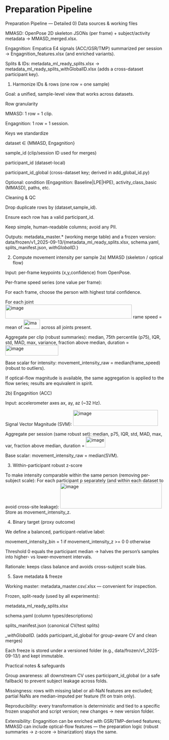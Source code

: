 # Preparation Pipeline
Preparation Pipeline — Detailed
0) Data sources & working files

MMASD: OpenPose 2D skeleton JSONs (per frame) + subject/activity metadata → MMASD_merged.xlsx.

Engagnition: Empatica E4 signals (ACC/GSR/TMP) summarized per session → Engagnition_features.xlsx (and enriched variants).

Splits & IDs: metadata_ml_ready_splits.xlsx → metadata_ml_ready_splits_withGlobalID.xlsx (adds a cross-dataset participant key).

1) Harmonize IDs & rows (one row = one sample)

Goal: a unified, sample-level view that works across datasets.

Row granularity

MMASD: 1 row = 1 clip.

Engagnition: 1 row = 1 session.

Keys we standardize

dataset ∈ {MMASD, Engagnition}

sample_id (clip/session ID used for merges)

participant_id (dataset-local)

participant_id_global (cross-dataset key; derived in add_global_id.py)

Optional: condition (Engagnition: Baseline|LPE|HPE), activity_class_basic (MMASD), paths, etc.

Cleaning & QC

Drop duplicate rows by (dataset,sample_id).

Ensure each row has a valid participant_id.

Keep simple, human-readable columns; avoid any PII.

Outputs:
metadata_master.* (working merge table) and a frozen version:
data/frozen/v1_2025-09-13/{metadata_ml_ready_splits.xlsx, schema.yaml, splits_manifest.json, *withGlobalID.*}

2) Compute movement intensity per sample
2a) MMASD (skeleton / optical flow)

Input: per-frame keypoints (x,y,confidence) from OpenPose.

Per-frame speed series (one value per frame):

For each frame, choose the person with highest total confidence.

For each joint  
<img width="401" height="44" alt="image" src="https://github.com/user-attachments/assets/07b28713-cd75-4468-8fe1-f22681af2efe" />
rame speed = mean of <img width="52" height="30" alt="image" src="https://github.com/user-attachments/assets/e8c5e492-6226-4117-8b55-9147ed6671af" /> across all joints present.

Aggregate per clip (robust summaries):
median, 75th percentile (p75), IQR, std, MAD, max, variance, fraction above median, duration =  <img width="168" height="33" alt="image" src="https://github.com/user-attachments/assets/817a6074-78c4-4a96-9d16-3940c1027ce6" />

Base scalar for intensity:
movement_intensity_raw = median(frame_speed) (robust to outliers).

If optical-flow magnitude is available, the same aggregation is applied to the flow series; results are equivalent in spirit.

2b) Engagnition (ACC)

Input: accelerometer axes ax, ay, az (~32 Hz).

Signal Vector Magnitude (SVM): <img width="269" height="50" alt="image" src="https://github.com/user-attachments/assets/3a71b5e6-3c5a-49ac-9476-d0e1d6193b82" />

Aggregate per session (same robust set):
median, p75, IQR, std, MAD, max, var, fraction above median, duration = <img width="62" height="34" alt="image" src="https://github.com/user-attachments/assets/2d9bfcf1-89dd-45c5-b255-b09eaec8dbeb" />

Base scalar:
movement_intensity_raw = median(SVM).

3) Within-participant robust z-score

To make intensity comparable within the same person (removing per-subject scale):
For each participant p separately (and within each dataset to avoid cross-site leakage):
<img width="322" height="80" alt="image" src="https://github.com/user-attachments/assets/1504339c-c35c-4dd9-b623-41e94408cd39" />
Store as movement_intensity_z.

4) Binary target (proxy outcome)

We define a balanced, participant-relative label:

movement_intensity_bin = 1  if movement_intensity_z >= 0
                         0  otherwise

Threshold 0 equals the participant median → halves the person’s samples into higher- vs lower-movement intervals.

Rationale: keeps class balance and avoids cross-subject scale bias.

5) Save metadata & freeze

Working master: metadata_master.csv/.xlsx — convenient for inspection.

Frozen, split-ready (used by all experiments):

metadata_ml_ready_splits.xlsx

schema.yaml (column types/descriptions)

splits_manifest.json (canonical CV/test splits)

*_withGlobalID.* (adds participant_id_global for group-aware CV and clean merges)

Each freeze is stored under a versioned folder (e.g., data/frozen/v1_2025-09-13/) and kept immutable.

Practical notes & safeguards

Group awareness: all downstream CV uses participant_id_global (or a safe fallback) to prevent subject leakage across folds.

Missingness: rows with missing label or all-NaN features are excluded; partial NaNs are median-imputed per feature (fit on train only).

Reproducibility: every transformation is deterministic and tied to a specific frozen snapshot and script version; new changes → new version folder.

Extensibility: Engagnition can be enriched with GSR/TMP-derived features; MMASD can include optical-flow features — the preparation logic (robust summaries → z-score → binarization) stays the same.
